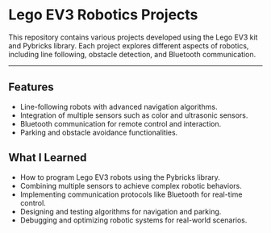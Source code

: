 # Lego EV3 Robotics Projects

This repository contains various projects developed using the Lego EV3 kit and Pybricks library. Each project explores different aspects of robotics, including line following, obstacle detection, and Bluetooth communication.

---

## Features

- Line-following robots with advanced navigation algorithms.
- Integration of multiple sensors such as color and ultrasonic sensors.
- Bluetooth communication for remote control and interaction.
- Parking and obstacle avoidance functionalities.

## What I Learned

- How to program Lego EV3 robots using the Pybricks library.
- Combining multiple sensors to achieve complex robotic behaviors.
- Implementing communication protocols like Bluetooth for real-time control.
- Designing and testing algorithms for navigation and parking.
- Debugging and optimizing robotic systems for real-world scenarios.